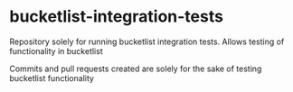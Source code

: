 # bucketlist-integration-tests
Repository solely for running bucketlist integration tests. Allows testing of functionality in bucketlist

Commits and pull requests created are solely for the sake of testing bucketlist functionality
